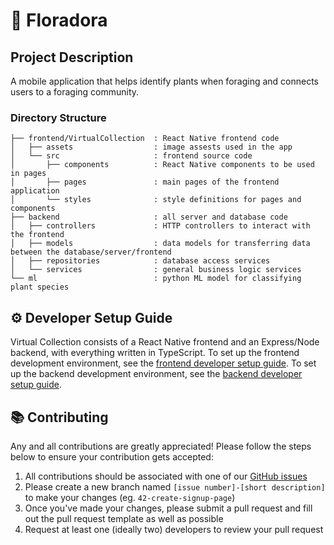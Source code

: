 # :herb: Floradora

## Project Description

A mobile application that helps identify plants when foraging and connects users to a foraging community.

### Directory Structure

```
├── frontend/VirtualCollection  : React Native frontend code
│   ├── assets                  : image assests used in the app
│   └── src                     : frontend source code
│       ├── components          : React Native components to be used in pages
│       ├── pages               : main pages of the frontend application
│       └── styles              : style definitions for pages and components
├── backend                     : all server and database code
│   ├── controllers             : HTTP controllers to interact with the frontend
│   ├── models                  : data models for transferring data between the database/server/frontend
│   ├── repositories            : database access services
│   └── services                : general business logic services
└── ml                          : python ML model for classifying plant species
```

## :gear: Developer Setup Guide

Virtual Collection consists of a React Native frontend and an Express/Node backend, with everything written in TypeScript. To set up the frontend development environment, see the [frontend developer setup guide](/frontend/VirtualCollection/README.md). To set up the backend development environment, see the [backend developer setup guide](/backend/README.md).

## :books: Contributing

Any and all contributions are greatly appreciated! Please follow the steps below to ensure your contribution gets accepted:
1. All contributions should be associated with one of our [GitHub issues](https://github.com/ubclaunchpad/virtual-collection/issues)
2. Please create a new branch named `[issue number]-[short description]` to make your changes (eg. `42-create-signup-page`)
3. Once you've made your changes, please submit a pull request and fill out the pull request template as well as possible
4. Request at least one (ideally two) developers to review your pull request
